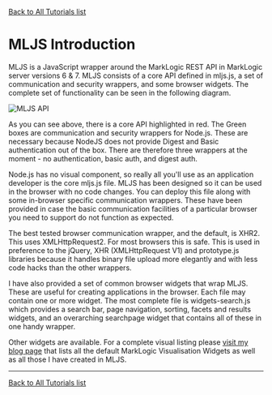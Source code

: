 [Back to All Tutorials list](tutorial-all.html)
# MLJS Introduction

MLJS is a JavaScript wrapper around the MarkLogic REST API in MarkLogic server versions 6 & 7. MLJS consists of
a core API defined in mljs.js, a set of communication and security wrappers, and some browser widgets. The
complete set of functionality can be seen in the following diagram.

![MLJS API](./images/mljs-diagrams.002.png "MLJS API")

As you can see above, there is a core API highlighted in red. The Green boxes are communication and security 
wrappers for Node.js. These are necessary because NodeJS does not provide Digest and Basic authentication
out of the box. There are therefore three wrappers at the moment - no authentication, basic auth, and digest
auth.

Node.js has no visual component, so really all you'll use as an application developer is the core mljs.js file.
MLJS has been designed so it can be used in the browser with no code changes. You can deploy this file along
with some in-browser specific communication wrappers. These have been provided in case the basic communication
facilities of a particular browser you need to support do not function as expected. 

The best tested browser communication wrapper, and
the default, is XHR2. This uses XMLHttpRequest2. For most browsers this is safe. This is used in preference
to the jQuery, XHR (XMLHttpRequest V1) and prototype.js libraries because it handles binary file upload more
elegantly and with less code hacks than the other wrappers.

I have also provided a set of common browser widgets that wrap MLJS. These are useful for creating applications
in the browser. Each file may contain one or more widget. The most complete file is widgets-search.js which 
provides a search bar, page navigation, sorting, facets and results widgets, and an overarching searchpage
widget that contains all of these in one handy wrapper.

Other widgets are available. For a complete visual listing please 
[visit my blog page](http://adamfowlerml.wordpress.com/2013/06/03/what-web-widgets-are-now-available-for-marklogic/) 
that lists all the default MarkLogic Visualisation Widgets as well as all those
I have created in MLJS.

- - - -

[Back to All Tutorials list](tutorial-all.html)
